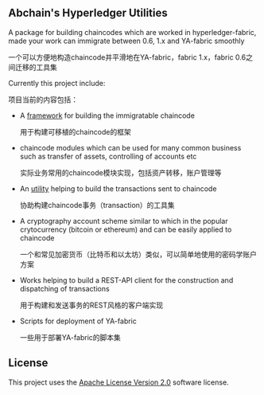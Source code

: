 ## Abchain's Hyperledger Utilities

A package for building chaincodes which are worked in hyperledger-fabric, made your work can immigrate between 0.6, 1.x and YA-fabric smoothly

一个可以方便地构造chaincode并平滑地在YA-fabric，fabric 1.x，fabric 0.6之间迁移的工具集

Currently this project include:

项目当前的内容包括：

* A [framework](https://github.com/abchain/hyperledger/tree/master/chaincode/lib) for building the immigratable chaincode

    用于构建可移植的chaincode的框架

* chaincode modules which can be used for many common business such as transfer of assets, controlling of accounts etc

    实际业务常用的chaincode模块实现，包括资产转移，账户管理等

* An [utility](https://github.com/abchain/hyperledger/tree/master/tx) helping to build the transactions sent to chaincode

    协助构建chaincode事务（transaction）的工具集

* A cryptography account scheme similar to which in the popular crytocurrency (bitcoin or ethereum) and can be easily applied to chaincode

    一个和常见加密货币（比特币和以太坊）类似，可以简单地使用的密码学账户方案

* Works helping to build a REST-API client for the construction and dispatching of transactions

    用于构建和发送事务的REST风格的客户端实现

* Scripts for deployment of YA-fabric

    一些用于部署YA-fabric的脚本集

## License <a name="license"></a>
This project uses the [Apache License Version 2.0](LICENSE) software license.
